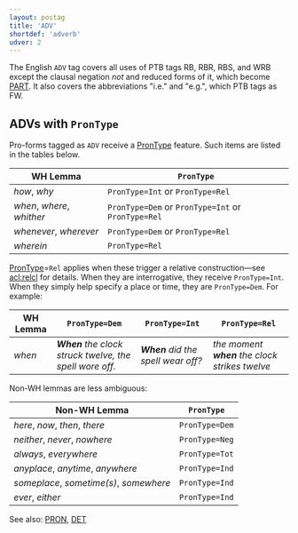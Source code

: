 ```yaml
---
layout: postag
title: 'ADV'
shortdef: 'adverb'
udver: 2
---
```


The English `ADV` tag covers all uses of PTB tags RB, RBR, RBS, and WRB except the clausal negation _not_ and reduced forms of it, which become [PART]().
It also covers the abbreviations "i.e." and "e.g.", which PTB tags as FW.

## ADVs with `PronType`

Pro-forms tagged as `ADV` receive a [PronType]() feature. Such items are listed in the tables below.

WH Lemma | `PronType`
------|-----------
_how_, _why_ | `PronType=Int` or `PronType=Rel`
_when_, _where_, _whither_ | `PronType=Dem` or `PronType=Int` or `PronType=Rel`
_whenever_, _wherever_ | `PronType=Dem` or `PronType=Rel`
_wherein_ | `PronType=Rel`

[PronType]()=`Rel` applies when these trigger a relative construction—see [acl:relcl]() for details.
When they are interrogative, they receive `PronType=Int`. When they simply help specify a place or time, they are `PronType=Dem`.
For example:

WH Lemma | `PronType=Dem` | `PronType=Int` | `PronType=Rel`
---------|----------------|----------------|---------------
_when_   | _<b>When</b> the clock struck twelve, the spell wore off._ | _<b>When</b> did the spell wear off?_ | _the moment <b>when</b> the clock strikes twelve_

Non-WH lemmas are less ambiguous:

Non-WH Lemma | `PronType`
-------------|-----------
_here_, _now_, _then_, _there_ | `PronType=Dem`
_neither_, _never_, _nowhere_ | `PronType=Neg`
_always_, _everywhere_ | `PronType=Tot`
_anyplace_, _anytime_, _anywhere_ | `PronType=Ind`
_someplace_, _sometime(s)_, _somewhere_ | `PronType=Ind`
_ever_, _either_ | `PronType=Ind`

See also: [PRON](), [DET]()

<!-- Interlanguage links updated Ne 5. května 2024, 18:19:33 CEST -->
